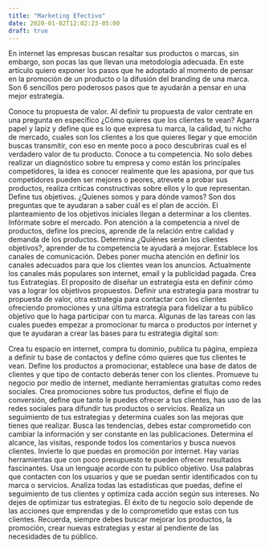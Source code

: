 ```yaml
---
title: "Marketing Efectivo"
date: 2020-01-02T12:02:23-05:00
draft: true
---
```


En internet las empresas buscan resaltar sus productos o marcas, sin embargo, son pocas las que llevan una metodología adecuada.
En este artículo quiero exponer los pasos que he adoptado al momento de pensar en la promoción de un producto o la difusión del branding de una marca. Son 6 sencillos pero poderosos pasos que te ayudarán a pensar en una mejor estrategía.

Conoce tu propuesta de valor. Al definir tu propuesta de valor centrate en una pregunta en específico ¿Cómo quieres que los clientes te vean? Agarra papel y lapiz y define que es lo que expresa tu marca, la calidad, tu nicho de mercado, cuales son los clientes a los que quieres llegar y que emoción buscas transmitir, con eso en mente poco a poco descubriras cual es el verdadero valor de tu producto.
Conoce a tu competencia. No solo debes realizar un diagnóstico sobre tu empresa y como están los principales competidores, la idea es conocer realmente que les apasiona, por que tus competidores pueden ser mejores o peores, atrevete a probar sus productos, realiza criticas constructivas sobre ellos y lo que representan.
Define tus objetivos. ¿Quienes somos y para dónde vamos? Son dos preguntas que te ayudaran a saber cuál es el plan de acción. El planteamiento de los objetivos iniciales llegan a determinar a los clientes.
Infórmate sobre el mercado. Pon atención a la competencia a nivel de productos, define los precios, aprende de la relación entre calidad y demanda de los productos. Determina ¿Quiénes serán los clientes objetivos?, aprender de tu competencia te ayudará a mejorar.
Establece los canales de comunicación. Debes poner mucha atención en definir los canales adecuados para que los clientes vean los anuncios. Actualmente los canales más populares son internet, email y la publicidad pagada.
Crea tus Estrategias. El proposito de diseñar un estrategía esta en definir cómo vas a lograr los objetivos propuestos. Definir una estrategia para mostrar tu propuesta de valor, otra estrategia para contactar con los clientes ofreciendo promociones y una última estrategia para fidelizar a tu público objetivo que lo haga participar con tu marca.
Algunas de las tareas con las cuales puedes empezar a promocionar tu marca o productos por internet y que te ayudaran a crear las bases para tu estrategia digital son:

Crea tu espacio en internet, compra tu dominio, publica tu página, empieza a definir tu base de contactos y define cómo quieres que tus clientes te vean.
Define los productos a promocionar, establece una base de datos de clientes y que tipo de contacto deberás tener con los clientes.
Promueve tu negocio por medio de internet, mediante herramientas gratuitas como redes sociales.
Crea promociones sobre tus productos, define el flujo de conversión, define que tanto le puedes ofrecer a tus clientes, has uso de las redes sociales para difundir tus productos o servicios.
Realiza un seguimiento de tus estrategias y determina cuales son las mejoras que tienes que realizar.
Busca las tendencias, debes estar comprometido con cambiar la información y ser constante en las publicaciones.
Determina el alcance, las visitas, responde todos los comentarios y busca nuevos clientes.
Invierte lo que puedas en promoción por internet. Hay varias herramientas que con poco presupuesto te pueden ofrecer resultados fascinantes.
Usa un lenguaje acorde con tu público objetivo. Usa palabras que contacten con los usuarios y que se puedan sentir identificados con tu marca o servicios.
Analiza todas las estadísticas que puedas, define el seguimiento de tus clientes y optimiza cada acción según sus intereses.
No dejes de optimizar tus estrategias. El éxito de tu negocio solo depende de las acciones que emprendas y de lo comprometido que estas con tus clientes.
Recuerda, siempre debes buscar mejorar los productos, la promoción, crear nuevas estrategias y estar al pendiente de las necesidades de tu público.
